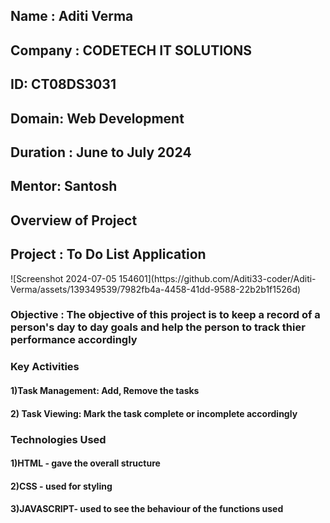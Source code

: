 <h2>Name : Aditi Verma</h2>
<h2>Company : CODETECH IT SOLUTIONS </h2>
<h2>ID: CT08DS3031</h2>
<h2>Domain: Web Development</h2>
<h2>Duration : June to July 2024</h2> 
<h2>Mentor: Santosh</h2> 

<h2>Overview of Project</h2> 

<h2>Project : To Do List Application</h2>
![Screenshot 2024-07-05 154601](https://github.com/Aditi33-coder/Aditi-Verma/assets/139349539/7982fb4a-4458-41dd-9588-22b2b1f1526d)

<h3>Objective : The objective of this project is to keep a record of a person's day to day goals and help the person to track thier performance accordingly
</h3> 
<h3>Key Activities</h3>  <h4>1)Task Management: Add, Remove the tasks </h4>
                           <h4>2) Task Viewing: Mark the task complete or incomplete accordingly </h4>

<h3>Technologies Used</h3> <h4>1)HTML - gave the overall structure </h4>
                            <h4>2)CSS - used for styling </h4>
                            <h4>3)JAVASCRIPT- used to see the behaviour of the functions used</h4>
